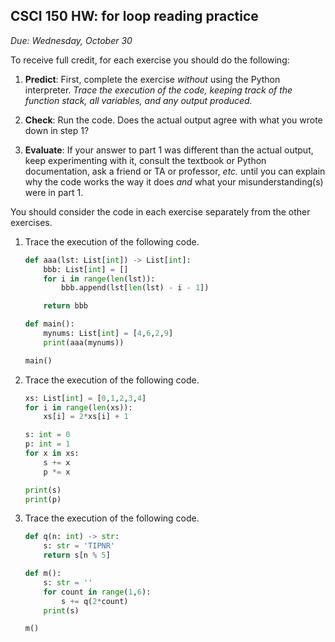 CSCI 150 HW: for loop reading practice
--------------------------------------

*Due: Wednesday, October 30*

To receive full credit, for each exercise you should do the following:

1. **Predict**: First, complete the exercise *without* using the
   Python interpreter.  *Trace the execution of the code, keeping
   track of the function stack, all variables, and any output
   produced.*

2. **Check**: Run the code.  Does the actual output agree with what
   you wrote down in step 1?

3. **Evaluate**: If your answer to part 1 was different than the
   actual output, keep experimenting with it, consult the textbook or
   Python documentation, ask a friend or TA or professor, *etc.* until
   you can explain why the code works the way it does *and* what your
   misunderstanding(s) were in part 1.

You should consider the code in each exercise separately from the
other exercises.

1. Trace the execution of the following code.

    ``` python
    def aaa(lst: List[int]) -> List[int]:
        bbb: List[int] = []
        for i in range(len(lst)):
            bbb.append(lst[len(lst) - i - 1])

        return bbb

    def main():
        mynums: List[int] = [4,6,2,9]
        print(aaa(mynums))

    main()
    ```

2. Trace the execution of the following code.

    ``` python
    xs: List[int] = [0,1,2,3,4]
    for i in range(len(xs)):
        xs[i] = 2*xs[i] + 1

    s: int = 0
    p: int = 1
    for x in xs:
        s += x
        p *= x

    print(s)
    print(p)
    ```

3. Trace the execution of the following code.

    ``` python
    def q(n: int) -> str:
        s: str = 'TIPNR'
        return s[n % 5]

    def m():
        s: str = ''
        for count in range(1,6):
            s += q(2*count)
        print(s)

    m()
    ```
